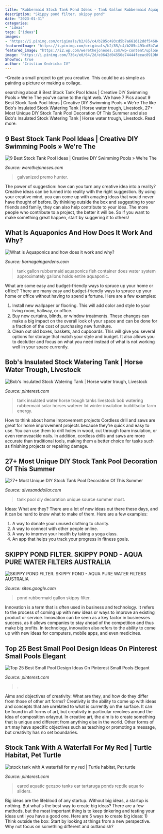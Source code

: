 ```yaml
---
title: "Rubbermaid Stock Tank Pond Ideas - Tank Gallon Rubbermaid Aquaponics Fish Container Does Water System Approximately Gallons Holds Entire Aquaponic"
description: "Skippy pond filter. skippy pond"
date: "2023-01-31"
categories:
- "ideas"
tags: ["ideas"]
images:
- "https://i.pinimg.com/originals/b2/85/c4/b285c493cd5b7a661612ddf54684cec0.jpg"
featuredImage: "https://i.pinimg.com/originals/b2/85/c4/b285c493cd5b7a661612ddf54684cec0.jpg"
featured_image: "https://i2.wp.com/werethejoneses.com/wp-content/uploads/2019/08/Hunter-Premo-Stock-Tank-Pool-with-painted-stripes-e1565285008540-800x803.jpg?resize=800%2C803"
image: "https://i.pinimg.com/736x/e0/64/2d/e0642d04550e74444feeac8919b0c6cc.jpg"
ShowToc: true
author: "Cristian Ondricka IV"
---
```



-Create a small project to get you creative. This could be as simple as painting a picture or making a collage. 

	

		
searching about 9 Best Stock Tank Pool Ideas | Creative DIY Swimming Pools » We&#039;re The you've came to the right web. We have 7 Pics about 9 Best Stock Tank Pool Ideas | Creative DIY Swimming Pools » We&#039;re The like Bob&#039;s Insulated Stock Watering Tank | Horse water trough, Livestock, 27+ Most Unique DIY Stock Tank Pool Decoration Of This Summer and also Bob&#039;s Insulated Stock Watering Tank | Horse water trough, Livestock. Read more:
		
    
## 9 Best Stock Tank Pool Ideas | Creative DIY Swimming Pools » We&#039;re The

<img loading=lazy src="https://i2.wp.com/werethejoneses.com/wp-content/uploads/2019/08/Hunter-Premo-Stock-Tank-Pool-with-painted-stripes-e1565285008540-800x803.jpg?resize=800%2C803" onerror="this.onerror=null;this.src='https://tse3.mm.bing.net/th?id=OIP.9xFpWJ9ALS8fvNZpsIPLKgHaHb&amp;pid=15.1';" alt="9 Best Stock Tank Pool Ideas | Creative DIY Swimming Pools » We&#039;re The">

_Source: werethejoneses.com_

>galvanized premo hunter. 

	

The power of suggestion: how can you turn any creative idea into a reality?
Creative ideas can be turned into reality with the right suggestion. By using your creative mind, you can come up with amazing ideas that would never have thought of before. By thinking outside the box and suggesting to your friends and family, they can also help contribute to your idea. The more people who contribute to a project, the better it will be. So if you want to make something great happen, start by suggering it to others!

    
## What Is Aquaponics And How Does It Work And Why?

<img loading=lazy src="http://www.bornagaingardens.com/uploads/3/3/6/5/3365207/_2344143_orig.jpg" onerror="this.onerror=null;this.src='https://tse3.mm.bing.net/th?id=OIP.9SltjiqQk2ueW78ny139uAHaFj&amp;pid=15.1';" alt="What is Aquaponics and how does it work and why?">

_Source: bornagaingardens.com_

>tank gallon rubbermaid aquaponics fish container does water system approximately gallons holds entire aquaponic. 

	

What are some easy and budget-friendly ways to spruce up your home or office?
There are many easy and budget-friendly ways to spruce up your home or office without having to spend a fortune. Here are a few examples: 
1. Install new wallpaper or flooring. This will add color and style to your living room, hallway, or office. 
2. Buy new curtains, blinds, or window treatments. These changes can make a big impact on the overall look of your space and can be done for a fraction of the cost of purchasing new furniture. 
3. Clean out old boxes, baskets, and cupboards. This will give you several options for storage that match your style and budget. It also allows you to declutter and focus on what you need instead of what is not working well in your space currently. 

    
## Bob&#039;s Insulated Stock Watering Tank | Horse Water Trough, Livestock

<img loading=lazy src="https://i.pinimg.com/originals/b2/85/c4/b285c493cd5b7a661612ddf54684cec0.jpg" onerror="this.onerror=null;this.src='https://tse3.mm.bing.net/th?id=OIP.aAcUJKYV4hklWLW2mBNKIgHaFj&amp;pid=15.1';" alt="Bob&#039;s Insulated Stock Watering Tank | Horse water trough, Livestock">

_Source: pinterest.com_

>tank insulated water horse trough tanks livestock bob watering rubbermaid solar horses waterer lid winter insulation builditsolar farm energy. 

	

How to think about home improvement projects
Cordless drill and saws are great for home improvement projects because they’re quick and easy to use. You can use them to drill holes in wood, cut through foam insulation, or even removeackle nails. In addition, cordless drills and saws are more accurate than traditional tools, making them a better choice for tasks such as finishing projects or repairing damage.

    
## 27+ Most Unique DIY Stock Tank Pool Decoration Of This Summer

<img loading=lazy src="https://www.divesanddollar.com/wp-content/uploads/2017/08/stock-tank-pool-ideas-21-min.jpg" onerror="this.onerror=null;this.src='https://tse2.mm.bing.net/th?id=OIP.TPHF4s_LtnX-EEQGPAl8LAHaJ1&amp;pid=15.1';" alt="27+ Most Unique DIY Stock Tank Pool Decoration Of This Summer">

_Source: divesanddollar.com_

>tank pool diy decoration unique source summer most. 

	

Ideas: What are they?
There are a lot of new ideas out there these days, and it can be hard to know what to make of them. Here are a few examples:
1. A way to donate your unused clothing to charity.
2. A way to connect with other people online.
3. A way to improve your health by taking a yoga class.
4. An app that helps you track your progress in fitness goals.

    
## SKIPPY POND FILTER. SKIPPY POND - AQUA PURE WATER FILTERS AUSTRALIA

<img loading=lazy src="http://bit.ly/oA6fny" onerror="this.onerror=null;this.src='https://tse3.mm.bing.net/th?id=OIP.CfcCnq_pEzIlUbjYHRxerwHaFj&amp;pid=15.1';" alt="SKIPPY POND FILTER. SKIPPY POND - AQUA PURE WATER FILTERS AUSTRALIA">

_Source: sites.google.com_

>pond rubbermaid gallon skippy filter. 

	

Innovation is a term that is often used in business and technology. It refers to the process of coming up with new ideas or ways to improve an existing product or service. Innovation can be seen as a key factor in businesses success, as it allows companies to stay ahead of the competition and thus make big profits. In technology, innovation also refers to the ability to come up with new ideas for computers, mobile apps, and even medicines.

    
## Top 25 Best Small Pool Design Ideas On Pinterest Small Pools Elegant

<img loading=lazy src="https://i.pinimg.com/736x/e0/64/2d/e0642d04550e74444feeac8919b0c6cc.jpg" onerror="this.onerror=null;this.src='https://tse4.mm.bing.net/th?id=OIP.foCqvDN7z9X3IPx_UasLSwHaNJ&amp;pid=15.1';" alt="Top 25 Best Small Pool Design Ideas On Pinterest Small Pools Elegant">

_Source: pinterest.com_

>. 

	

Aims and objectives of creativity: What are they, and how do they differ from those of other art forms?
Creativity is the ability to come up with ideas and concepts that are unrelated to what is currently on the surface. It can be found in all forms of art, but creativity in particular revolves around the idea of composition orlayout. In creative art, the aim is to create something that is unique and different from anything else in the world. Other forms of art may have specific objectives such as teaching or promoting a message, but creativity has no set boundaries.

    
## Stock Tank With A Waterfall For My Red | Turtle Habitat, Pet Turtle

<img loading=lazy src="https://i.pinimg.com/736x/0b/01/2f/0b012f0dc14ecbf96ff3878da3806065.jpg" onerror="this.onerror=null;this.src='https://tse4.mm.bing.net/th?id=OIP.t4SjLum9Okl75Rj3Nb7uZAHaJ3&amp;pid=15.1';" alt="stock tank with A waterfall for my red | Turtle habitat, Pet turtle">

_Source: pinterest.com_

>eared aquatic geozoo tanks ear tartaruga ponds reptile aquario sliders. 

	

Big ideas are the lifeblood of any startup. Without big ideas, a startup is nothing. But what's the best way to create big ideas? There are a few methods, but the most important thing is to keep tinkering and testing your ideas until you have a good one. Here are 5 ways to create big ideas: 1) Think outside the box: Start by looking at things from a new perspective. Why not focus on something different and outlandish?

